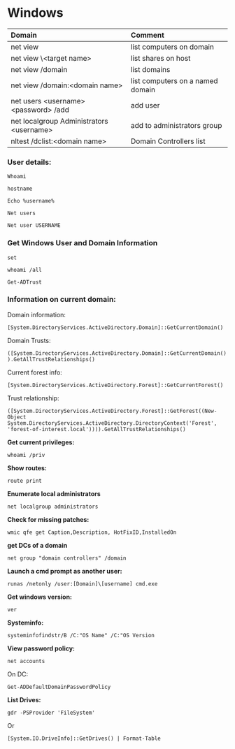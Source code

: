 # Windows

| Domain | Comment |
| :--- | :--- |
| net view | list computers on domain |
| net view \\&lt;target name&gt; | list shares on host |
| net view /domain | list domains |
| net view /domain:&lt;domain name&gt; | list computers on a named domain |
| net users &lt;username&gt; &lt;password&gt; /add | add user |
| net localgroup Administrators &lt;username&gt; | add to administrators group |
| nltest /dclist:&lt;domain name&gt; | Domain Controllers list |

### **User details:** 

`Whoami` 

`hostname` 

`Echo %username%` 

`Net users` 

`Net user USERNAME` 

### **Get Windows User and Domain Information** 

`set` 

`whoami /all` 

`Get-ADTrust`

### **Information on current domain:**

Domain information:

`[System.DirectoryServices.ActiveDirectory.Domain]::GetCurrentDomain()`

Domain Trusts:

`([System.DirectoryServices.ActiveDirectory.Domain]::GetCurrentDomain()).GetAllTrustRelationships()`

Current forest info:

`[System.DirectoryServices.ActiveDirectory.Forest]::GetCurrentForest()`

Trust relationship:

`([System.DirectoryServices.ActiveDirectory.Forest]::GetForest((New-Object System.DirectoryServices.ActiveDirectory.DirectoryContext('Forest', 'forest-of-interest.local')))).GetAllTrustRelationships()`



**Get current privileges:** 

`whoami /priv` 

**Show routes:** 

`route print` 

**Enumerate local administrators** 

`net localgroup administrators` 

**Check for missing patches:** 

`wmic qfe get Caption,Description, HotFixID,InstalledOn` 

**get DCs of a domain** 

`net group "domain controllers" /domain` 

**Launch a cmd prompt as another user:** 

`runas /netonly /user:[Domain]\[username] cmd.exe` 

**Get windows version:** 

`ver` 

**Systeminfo:** 

`systeminfofindstr/B /C:"OS Name" /C:"OS Version` 

**View password policy:** 

`net accounts` 

On DC:

`Get-ADDefaultDomainPasswordPolicy` 

**List Drives:**

`gdr -PSProvider 'FileSystem'`

Or

`[System.IO.DriveInfo]::GetDrives() | Format-Table`



